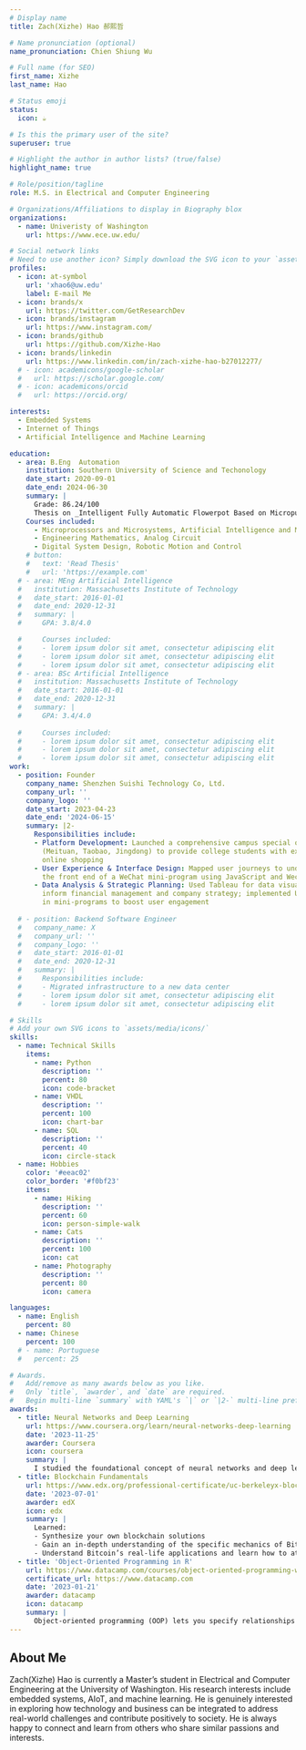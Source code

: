 ```yaml
---
# Display name
title: Zach(Xizhe) Hao 郝熙哲

# Name pronunciation (optional)
name_pronunciation: Chien Shiung Wu

# Full name (for SEO)
first_name: Xizhe
last_name: Hao

# Status emoji
status:
  icon: ☕️

# Is this the primary user of the site?
superuser: true

# Highlight the author in author lists? (true/false)
highlight_name: true

# Role/position/tagline
role: M.S. in Electrical and Computer Engineering

# Organizations/Affiliations to display in Biography blox
organizations:
  - name: Univeristy of Washington
    url: https://www.ece.uw.edu/

# Social network links
# Need to use another icon? Simply download the SVG icon to your `assets/media/icons/` folder.
profiles:
  - icon: at-symbol
    url: 'xhao6@uw.edu'
    label: E-mail Me
  - icon: brands/x
    url: https://twitter.com/GetResearchDev
  - icon: brands/instagram
    url: https://www.instagram.com/
  - icon: brands/github
    url: https://github.com/Xizhe-Hao
  - icon: brands/linkedin
    url: https://www.linkedin.com/in/zach-xizhe-hao-b27012277/
  # - icon: academicons/google-scholar
  #   url: https://scholar.google.com/
  # - icon: academicons/orcid
  #   url: https://orcid.org/

interests:
  - Embedded Systems
  - Internet of Things
  - Artificial Intelligence and Machine Learning

education:
  - area: B.Eng  Automation
    institution: Southern University of Science and Techonology
    date_start: 2020-09-01
    date_end: 2024-06-30
    summary: |
      Grade: 86.24/100 
      Thesis on _Intelligent Fully Automatic Flowerpot Based on Micropump_. Supervised by [Prof.Guoping Liu](https://www.sustech.edu.cn/en/faculties/guo-pingliu.html) and [Prof.Xing Cheng](https://faculty.sustech.edu.cn/?tagid=chengx&iscss=1&snapid=1&orderby=date&go=2&lang=en). 
    Courses included:
      - Microprocessors and Microsystems, Artificial Intelligence and Machine Learning
      - Engineering Mathematics, Analog Circuit
      - Digital System Design, Robotic Motion and Control
    # button:
    #   text: 'Read Thesis'
    #   url: 'https://example.com'
  # - area: MEng Artificial Intelligence
  #   institution: Massachusetts Institute of Technology
  #   date_start: 2016-01-01
  #   date_end: 2020-12-31
  #   summary: |
  #     GPA: 3.8/4.0

  #     Courses included:
  #     - lorem ipsum dolor sit amet, consectetur adipiscing elit
  #     - lorem ipsum dolor sit amet, consectetur adipiscing elit
  #     - lorem ipsum dolor sit amet, consectetur adipiscing elit
  # - area: BSc Artificial Intelligence
  #   institution: Massachusetts Institute of Technology
  #   date_start: 2016-01-01
  #   date_end: 2020-12-31
  #   summary: |
  #     GPA: 3.4/4.0
      
  #     Courses included:
  #     - lorem ipsum dolor sit amet, consectetur adipiscing elit
  #     - lorem ipsum dolor sit amet, consectetur adipiscing elit
  #     - lorem ipsum dolor sit amet, consectetur adipiscing elit
work:
  - position: Founder
    company_name: Shenzhen Suishi Technology Co, Ltd.
    company_url: ''
    company_logo: ''
    date_start: 2023-04-23
    date_end: '2024-06-15'
    summary: |2-
      Responsibilities include:
      - Platform Development: Launched a comprehensive campus special offer platform, partnering with major platforms
        (Meituan, Taobao, Jingdong) to provide college students with exclusive discounts on food, entertainment, and
        online shopping
      - User Experience & Interface Design: Mapped user journeys to understand user needs, designed and implemented
        the front end of a WeChat mini-program using JavaScript and Wechat Devtools
      - Data Analysis & Strategic Planning: Used Tableau for data visualization, analyzing user trends and behaviors to
        inform financial management and company strategy; implemented UI enhancements and functionality optimizations
        in mini-programs to boost user engagement 
      
  # - position: Backend Software Engineer
  #   company_name: X
  #   company_url: ''
  #   company_logo: ''
  #   date_start: 2016-01-01
  #   date_end: 2020-12-31
  #   summary: |
  #     Responsibilities include:
  #     - Migrated infrastructure to a new data center
  #     - lorem ipsum dolor sit amet, consectetur adipiscing elit
  #     - lorem ipsum dolor sit amet, consectetur adipiscing elit

# Skills
# Add your own SVG icons to `assets/media/icons/`
skills:
  - name: Technical Skills
    items:
      - name: Python
        description: ''
        percent: 80
        icon: code-bracket
      - name: VHDL
        description: ''
        percent: 100
        icon: chart-bar
      - name: SQL
        description: ''
        percent: 40
        icon: circle-stack
  - name: Hobbies
    color: '#eeac02'
    color_border: '#f0bf23'
    items:
      - name: Hiking
        description: ''
        percent: 60
        icon: person-simple-walk
      - name: Cats
        description: ''
        percent: 100
        icon: cat
      - name: Photography
        description: ''
        percent: 80
        icon: camera

languages:
  - name: English
    percent: 80
  - name: Chinese
    percent: 100
  # - name: Portuguese
  #   percent: 25

# Awards.
#   Add/remove as many awards below as you like.
#   Only `title`, `awarder`, and `date` are required.
#   Begin multi-line `summary` with YAML's `|` or `|2-` multi-line prefix and indent 2 spaces below.
awards:
  - title: Neural Networks and Deep Learning
    url: https://www.coursera.org/learn/neural-networks-deep-learning
    date: '2023-11-25'
    awarder: Coursera
    icon: coursera
    summary: |
      I studied the foundational concept of neural networks and deep learning. By the end, I was familiar with the significant technological trends driving the rise of deep learning; build, train, and apply fully connected deep neural networks; implement efficient (vectorized) neural networks; identify key parameters in a neural network’s architecture; and apply deep learning to your own applications.
  - title: Blockchain Fundamentals
    url: https://www.edx.org/professional-certificate/uc-berkeleyx-blockchain-fundamentals
    date: '2023-07-01'
    awarder: edX
    icon: edx
    summary: |
      Learned:
      - Synthesize your own blockchain solutions
      - Gain an in-depth understanding of the specific mechanics of Bitcoin
      - Understand Bitcoin’s real-life applications and learn how to attack and destroy Bitcoin, Ethereum, smart contracts and Dapps, and alternatives to Bitcoin’s Proof-of-Work consensus algorithm
  - title: 'Object-Oriented Programming in R'
    url: https://www.datacamp.com/courses/object-oriented-programming-with-s3-and-r6-in-r
    certificate_url: https://www.datacamp.com
    date: '2023-01-21'
    awarder: datacamp
    icon: datacamp
    summary: |
      Object-oriented programming (OOP) lets you specify relationships between functions and the objects that they can act on, helping you manage complexity in your code. This is an intermediate level course, providing an introduction to OOP, using the S3 and R6 systems. S3 is a great day-to-day R programming tool that simplifies some of the functions that you write. R6 is especially useful for industry-specific analyses, working with web APIs, and building GUIs.
---
```


## About Me

Zach(Xizhe) Hao is currently a Master’s student in Electrical and Computer Engineering at the University of Washington. His research interests include embedded systems, AIoT, and machine learning. He is genuinely interested in exploring how technology and business can be integrated to address real-world challenges and contribute positively to society. He is always happy to connect and learn from others who share similar passions and interests.